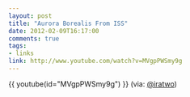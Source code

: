 ```yaml
---
layout: post
title: "Aurora Borealis From ISS"
date: 2012-02-09T16:17:00
comments: true
tags:
- links
link: http://www.youtube.com/watch?v=MVgpPWSmy9g
---
```

{{ youtube(id="MVgpPWSmy9g") }}
(via: [@iratwo](https://twitter.com/#!/iratwo "@iratwo"))	
